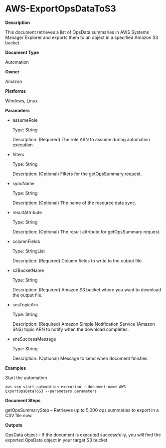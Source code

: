 # AWS\-ExportOpsDataToS3<a name="automation-aws-exportopsdatatos3"></a>

**Description**

This document retrieves a list of OpsData summaries in AWS Systems Manager Explorer and exports them to an object in a specified Amazon S3 bucket\.

**Document Type**

Automation

**Owner**

Amazon

**Platforms**

Windows, Linux

**Parameters**
+ assumeRole

  Type: String

  Description: \(Required\) The role ARN to assume during automation execution\.
+ filters

  Type: String

  Description: \(Optional\) Filters for the getOpsSummary request\.
+ syncName

  Type: String

  Description: \(Optional\) The name of the resource data sync\.
+ resultAttribute

  Type: String

  Description: \(Optional\) The result attribute for getOpsSummary request\.
+ columnFields

  Type: StringList

  Description: \(Required\) Column fields to write to the output file\.
+ s3BucketName

  Type: String

  Description: \(Required\) Amazon S3 bucket where you want to download the output file\.
+ snsTopicArn

  Type: String

  Description: \(Required\) Amazon Simple Notification Service \(Amazon SNS\) topic ARN to notify when the download completes\.
+ snsSuccessMessage

  Type: String

  Description: \(Optional\) Message to send when document finishes\.

**Examples**

Start the automation

```
aws ssm start-automation-execution --document-name AWS-ExportOpsDataToS3 --parameters parameters
```

**Document Steps**

getOpsSummaryStep – Retrieves up to 5,000 ops summaries to export in a CSV file now\.

**Outputs**

OpsData object – If the document is executed successfully, you will find the exported OpsData object in your target S3 bucket\.